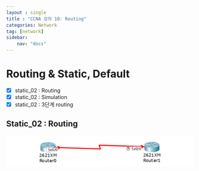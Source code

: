 ```yaml
---
layout : single
title : "CCNA 강의 10: Routing"
categories: Network
tag: [network]
sidebar:
    nav: "docs"
---
```


# Routing & Static, Default

-  [x] static_02 : Routing
-  [x] static_02 : Simulation
-  [x] static_02 : 3단계 routing

## Static_02 : Routing

<img src = "/images/network/packet_tracer/14.png">
